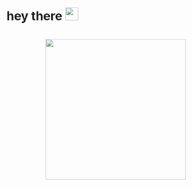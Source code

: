 <h1>
  hey there
  <img src="https://media.giphy.com/media/hvRJCLFzcasrR4ia7z/giphy.gif" width="30px"/>
</h1>

<br/>

<div align="center">
<img src="https://raw.githubusercontent.com/ilyx666/cfg/main/giphy.gif" align="center" height="325" />
</div>  

<br/>  

<div id="views" align="center">
  <img src="https://komarev.com/ghpvc/?username=ilyx666&style=flat&color=blueviolet" alt=""/>
</div>


